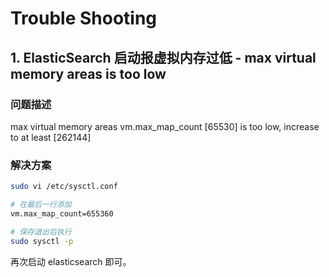 # Trouble Shooting

## 1. ElasticSearch 启动报虚拟内存过低 - max virtual memory areas is too low
### 问题描述
max virtual memory areas vm.max_map_count [65530] is too low, increase to at least [262144]
### 解决方案
```bash
sudo vi /etc/sysctl.conf

# 在最后一行添加 
vm.max_map_count=655360

# 保存退出后执行
sudo sysctl -p
```

再次启动 elasticsearch 即可。
